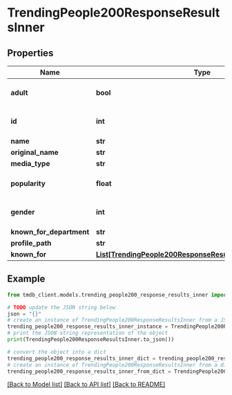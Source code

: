 # TrendingPeople200ResponseResultsInner


## Properties

Name | Type | Description | Notes
------------ | ------------- | ------------- | -------------
**adult** | **bool** |  | [optional] [default to True]
**id** | **int** |  | [optional] [default to 0]
**name** | **str** |  | [optional] 
**original_name** | **str** |  | [optional] 
**media_type** | **str** |  | [optional] 
**popularity** | **float** |  | [optional] [default to 0]
**gender** | **int** |  | [optional] [default to 0]
**known_for_department** | **str** |  | [optional] 
**profile_path** | **str** |  | [optional] 
**known_for** | [**List[TrendingPeople200ResponseResultsInnerKnownForInner]**](TrendingPeople200ResponseResultsInnerKnownForInner.md) |  | [optional] 

## Example

```python
from tmdb_client.models.trending_people200_response_results_inner import TrendingPeople200ResponseResultsInner

# TODO update the JSON string below
json = "{}"
# create an instance of TrendingPeople200ResponseResultsInner from a JSON string
trending_people200_response_results_inner_instance = TrendingPeople200ResponseResultsInner.from_json(json)
# print the JSON string representation of the object
print(TrendingPeople200ResponseResultsInner.to_json())

# convert the object into a dict
trending_people200_response_results_inner_dict = trending_people200_response_results_inner_instance.to_dict()
# create an instance of TrendingPeople200ResponseResultsInner from a dict
trending_people200_response_results_inner_from_dict = TrendingPeople200ResponseResultsInner.from_dict(trending_people200_response_results_inner_dict)
```
[[Back to Model list]](../README.md#documentation-for-models) [[Back to API list]](../README.md#documentation-for-api-endpoints) [[Back to README]](../README.md)


